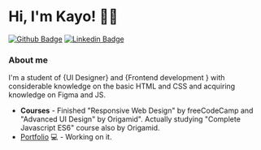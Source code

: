 # Hi, I'm Kayo! 👨‍💻

[![Github Badge](https://img.shields.io/badge/-Github-000?style=flat-square&logo=Github&logoColor=white&link=https://github.com/jkayoss)](https://github.com/jkayoss)
[![Linkedin Badge](https://img.shields.io/badge/-LinkedIn-blue?style=flat-square&logo=Linkedin&logoColor=white&link=https://www.linkedin.com/in/jhonatankayo/)](https://www.linkedin.com/in/jhonatankayo/)

### About me
I'm a student of {UI Designer} and {Frontend development } with considerable knowledge on the basic HTML and CSS and acquiring knowledge on Figma and JS.

- **Courses** - Finished "Responsive Web Design" by freeCodeCamp and "Advanced UI Design" by Origamid". Actually studying "Complete Javascript ES6" course also by Origamid.
- [Portfolio](https://jhonatankayo.tech) 💻 - Working on it.
